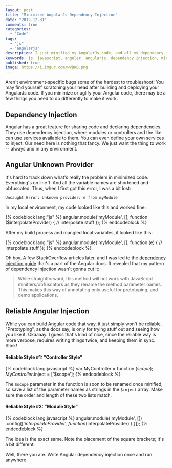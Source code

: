 ```yaml
---
layout: post
title: "Minimized AngularJs Dependency Injection"
date: "2012-12-31"
comments: true
categories:
  - "Code"
tags:
  - "js"
  - "angularjs"
description: I just minified my AngularJs code, and all my dependency injection broke.  I'm getting a "Unknown Provider" message.
keywords: js, javascript, angular, angularjs, dependency injection, minimization, uglify
published: true
image: https://i.imgur.com/wVBKD.png
---
```


Aren't environment-specific bugs some of the hardest to troubleshoot!  You may find yourself scratching your head after building and deploying your AngularJs code.  If you minimize or uglify your Angular code, there may be a few things you need to do differently to make it work.

<!--more-->

## Dependency Injection

Angular has a great feature for sharing code and declaring dependencies.  They use dependency injection, where modules or controllers and the like can use services available to them.  You can even define your own services to inject.  Our need here is nothing that fancy.  We just want the thing to work -- always and in any environment.

## Angular Unknown Provider

It's hard to track down what's really the problem in minimized code.  Everything's on line 1.  And all the variable names are shortened and obfuscated.  Thus, when I first got this error, I was a bit lost:

```
Uncaught Error: Unknown provider: e from myModule
```

In my local environment, my code looked like this and worked fine:

{% codeblock lang:"js" %}
angular.module('myModule', [], function ($interpolateProvider) {
  // interpolate stuff
});
{% endcodeblock %}

After my build process and mangled local variables, it looked like this:

{% codeblock lang:"js" %}
angular.module('myModule', [], function (e) {
  // interpolate stuff
});
{% endcodeblock %}

Oh boy.  A few StackOverflow articles later, and I was led to the [dependency injection guide](http://docs.angularjs.org/guide/di) that's a part of the Angular docs.  It revealed that my pattern of dependency injection wasn't gonna cut it:

> While straightforward, this method will not work with JavaScript minifiers/obfuscators as they rename the method parameter names. This makes this way of annotating only useful for pretotyping, and demo applications.

## Reliable Angular Injection

While you can build Angular code that way, it just simply won't be reliable.  "Pretotyping", as the docs say, is only for trying stuff out and seeing how you like it.  Okaaaay.  I guess that's kind of nice, since the reliable way is more verbose, requires writing things twice, and keeping them in sync.  Stink!

#### Reliable Style #1: "Controller Style"

{% codeblock lang:javascript %}
var MyController = function ($scope) {
};
MyController.$inject = ['$scope'];
{% endcodeblock %}

The `$scope` parameter in the function is soon to be renamed once minified, so save a list of the parameter names as strings in the `$inject` array.  Make sure the order and length of these two lists match.

#### Reliable Style #2: "Module Style"

{% codeblock lang:javascript %}
angular.module('myModule', [])
  .config(['$interpolateProvider', function ($interpolateProvider) {
  }]);
{% endcodeblock %}

The idea is the exact same.  Note the placement of the square brackets;  It's a bit different.

Well, there you are.  Write Angular dependency injection once and run anywhere.
